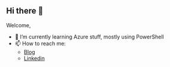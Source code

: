 ## Hi there 👋

Welcome, 
- 🌱 I’m currently learning Azure stuff, mostly using PowerShell
- 📫 How to reach me: 
   - [Blog](https://powershell.today)
   - [Linkedin](https://www.linkedin.com/in/parhultman/)  
<!--
**PowerShellToday/PowerShellToday** is a ✨ _special_ ✨ repository because its `README.md` (this file) appears on your GitHub profile.

Here are some ideas to get you started:

- 🔭 I’m currently working on ...
- 🌱 I’m currently learning ...
- 👯 I’m looking to collaborate on ...
- 🤔 I’m looking for help with ...
- 💬 Ask me about ...
- 📫 How to reach me: ...
- 😄 Pronouns: ...
- ⚡ Fun fact: ...
-->

